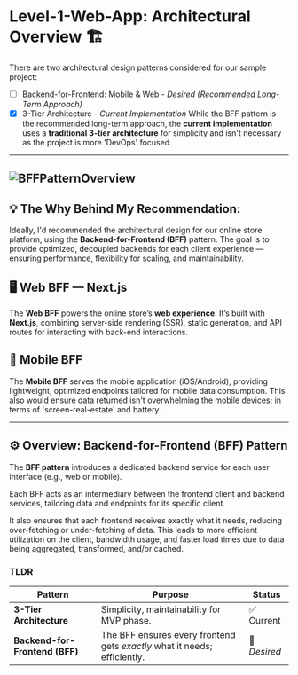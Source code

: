 # Level-1-Web-App: Architectural Overview 🏗️

There are two architectural design patterns considered for our sample project:

- [ ] Backend-for-Frontend: Mobile & Web  - _Desired (Recommended Long-Term Approach)_
- [x] 3-Tier Architecture - _Current Implementation_
While the BFF pattern is the recommended long-term approach, the **current implementation** uses a **traditional 3-tier architecture** for simplicity  and isn't necessary as the project is more 'DevOps' focused.

---
![BFFPatternOverview](httpsexample.comimagesbff-diagram.png)
---

## 💡 The Why Behind My Recommendation:
Ideally, I'd recommended the architectural design for our online store platform, using the **Backend-for-Frontend (BFF)** pattern. The goal is to provide optimized, decoupled backends for each client experience — ensuring performance, flexibility for scaling, and maintainability.

## 🖥️ Web BFF — Next.js
The **Web BFF** powers the online store’s **web experience**. It’s built with **Next.js**, combining server-side rendering (SSR), static generation, and API routes for interacting with back-end interactions.

## 📱 Mobile BFF
The **Mobile BFF** serves the mobile application (iOS/Android), providing lightweight, optimized endpoints tailored for mobile data consumption. This also would ensure data returned isn't overwhelming the mobile devices; in terms of 'screen-real-estate' and battery.

---

## ⚙️ Overview: Backend-for-Frontend (BFF) Pattern
The **BFF pattern** introduces a dedicated backend service for each user interface (e.g., web or mobile).

Each BFF acts as an intermediary between the frontend client and backend services, tailoring data and endpoints for its specific client.

It also ensures that each frontend receives exactly what it needs, reducing over-fetching or under-fetching of data. This leads to more efficient utilization on the client, bandwidth usage, and faster load times due to data being aggregated, transformed, and/or cached.

### TLDR
| Pattern | Purpose | Status |
| ----- | ----- | ----- |
| **3-Tier Architecture** | Simplicity, maintainability for MVP phase. | ✅ Current |
| **Backend-for-Frontend (BFF)** | The BFF ensures every frontend gets _exactly_ what it needs; efficiently. | 💭 _Desired_ |



